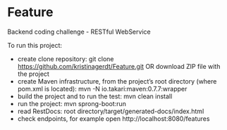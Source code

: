 # Feature
Backend coding challenge - RESTful WebService

To run this  project:
- create clone repository: git clone https://github.com/kristinagerdt/Feature.git OR download ZIP file with the project
- create Maven infrastructure, from the project’s root directory (where pom.xml is located): mvn -N io.takari:maven:0.7.7:wrapper
- build the project and to run the test: mvn clean install
- run the project: mvn sprong-boot:run
- read RestDocs: root directory/target/generated-docs/index.html
- check endpoints, for example open http://localhost:8080/features

